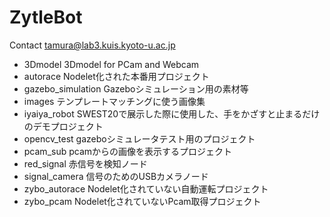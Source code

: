 # ZytleBot

Contact tamura@lab3.kuis.kyoto-u.ac.jp

*  3Dmodel  3Dmodel for PCam and Webcam
*  autorace Nodelet化された本番用プロジェクト
*  gazebo_simulation Gazeboシミュレーション用の素材等
*  images テンプレートマッチングに使う画像集
*  iyaiya_robot SWEST20で展示した際に使用した、手をかざすと止まるだけのデモプロジェクト
*  opencv_test gazeboシミュレータテスト用のプロジェクト
*  pcam_sub pcamからの画像を表示するプロジェクト
*  red_signal 赤信号を検知ノード
*  signal_camera 信号のためのUSBカメラノード
*  zybo_autorace Nodelet化されていない自動運転プロジェクト
*  zybo_pcam Nodelet化されていないPcam取得プロジェクト